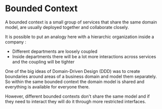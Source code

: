 # Bounded Context

A bounded context is a small group of services that share the same domain model, are usually deployed together and collaborate closely.

It is possible to put an analogy here with a hierarchic organization inside a company :

* Different departments are loosely coupled
* Inside departments there will be a lot more interactions across services and the coupling will be tighter

One of the big ideas of Domain-Driven Design (DDD) was to create boundaries around areas of a business domain and model them separately. So within the same bounded context the domain model is shared and everything is available for everyone there.

However, different bounded contexts don't share the same model and if they need to interact they will do it through more restricted interfaces.
